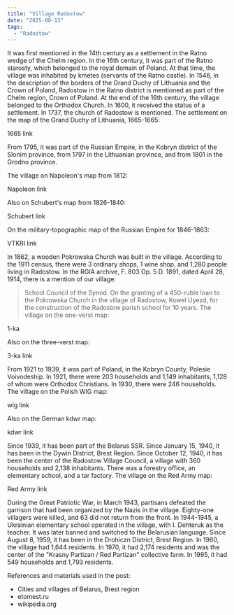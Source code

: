 ```yaml
---
title: "Village Radostow"
date: "2025-08-13"
tags: 
  - "Radostow"
---
```


It was first mentioned in the 14th century as a settlement in the Ratno wedge of the Chelm region. In the 16th century, it was part of the Ratno starosty, which belonged to the royal domain of Poland. At that time, the village was inhabited by kmetes (servants of the Ratno castle). In 1546, in the description of the borders of the Grand Duchy of Lithuania and the Crown of Poland, Radostow in the Ratno district is mentioned as part of the Chelm region, Crown of Poland. At the end of the 16th century, the village belonged to the Orthodox Church. In 1600, it received the status of a settlement. In 1737, the church of Radostow is mentioned. The settlement on the map of the Grand Duchy of Lithuania, 1665-1665:

1665 link
 
From 1795, it was part of the Russian Empire, in the Kobryn district of the Slonim province, from 1797 in the Lithuanian province, and from 1801 in the Grodno province.

The village on Napoleon's map from 1812:

Napoleon link

Also on Schubert's map from 1826-1840:

Schubert link

On the military-topographic map of the Russian Empire for 1846-1863:

VTKRI link

In 1862, a wooden Pokrowska Church was built in the village. According to the 1911 census, there were 3 ordinary shops, 1 wine shop, and 1,280 people living in Radostow. In the RGIA archive, F. 803 Op. 5 D. 1891, dated April 28, 1914, there is a mention of our village:

> School Council of the Synod. On the granting of a 450-ruble loan to the Pokrowska Church in the village of Radostow, Kowel Uyezd, for the construction of the Radostow parish school for 10 years. The village on the one-verst map:

1-ka

Also on the three-verst map:

3-ka link

From 1921 to 1939, it was part of Poland, in the Kobryn County, Polesie Voivodeship. In 1921, there were 203 households and 1,149 inhabitants, 1,128 of whom were Orthodox Christians. In 1930, there were 246 households. The village on the Polish WIG map:

wig link

Also on the German kdwr map:

kdwr link

Since 1939, it has been part of the Belarus SSR. Since January 15, 1940, it has been in the Dywin District, Brest Region. Since October 12, 1940, it has been the center of the Radostow Village Council, a village with 360 households and 2,138 inhabitants. There was a forestry office, an elementary school, and a tar factory. The village on the Red Army map:

Red Army link

During the Great Patriotic War, in March 1943, partisans defeated the garrison that had been organized by the Nazis in the village. Eighty-one villagers were killed, and 63 did not return from the front. In 1944-1945, a Ukrainian elementary school operated in the village, with I. Dehteruk as the teacher. It was later banned and switched to the Belarusian language. Since August 8, 1959, it has been in the Drohiczn District, Brest Region. In 1960, the village had 1,644 residents. In 1970, it had 2,174 residents and was the center of the "Krasny Partizan / Red Partizan" collective farm. In 1995, it had 549 households and 1,793 residents.

References and materials used in the post:
- Cities and villages of Belarus, Brest region
- etomest.ru 
- wikipedia.org
